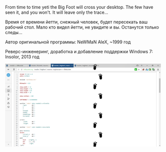 ﻿From time to time yeti the Big Foot will cross your desktop.
The few have seen it, and you won't. It will leave only the trace...

Время от времени йетти, снежный человек, будет пересекать ваш рабочий стол.
Мало кто видел йетти, не увидите и вы. Останутся только следы...

Автор оригинальной программы:
NeWMaN AleX, ~1999 год

Реверс-инженеринг, доработка и добавление поддержки Windows 7:
Insolor, 2013 год

![Screenshot](screenshot.png)
